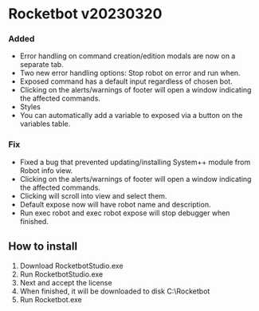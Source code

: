 # Rocketbot v20230320

### Added
- Error handling on command creation/edition modals are now on a separate tab.
- Two new error handling options: Stop robot on error and run when.
- Exposed command has a default input regardless of chosen bot.
- Clicking on the alerts/warnings of footer will open a window indicating the affected commands.
- Styles
- You can automatically add a variable to exposed via a button on the variables table.


### Fix
- Fixed a bug that prevented updating/installing System++ module from Robot info view.
- Clicking on the alerts/warnings of footer will open a window indicating the affected commands.
- Clicking will scroll into view and select them.
- Default expose now will have robot name and description.
- Run exec robot and exec robot expose will stop debugger when finished.


## How to install

1. Download RocketbotStudio.exe
2. Run RocketbotStudio.exe
3. Next and accept the license
4. When finished, it will be downloaded to disk C:\Rocketbot
5. Run Rocketbot.exe